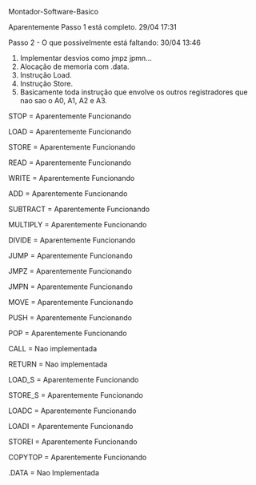 Montador-Software-Basico

Aparentemente Passo 1 está completo. 29/04 17:31

Passo 2 - O que possivelmente está faltando: 30/04 13:46
  1. Implementar desvios como jmpz jpmn...
  2. Alocação de memoria com .data.
  3. Instrução Load.
  4. Instrução Store.
  5. Basicamente toda instrução que envolve os outros registradores que nao sao o A0, A1, A2 e A3.
  
STOP = Aparentemente Funcionando

LOAD = Aparentemente Funcionando

STORE = Aparentemente Funcionando

READ = Aparentemente Funcionando

WRITE = Aparentemente Funcionando

ADD = Aparentemente Funcionando

SUBTRACT = Aparentemente Funcionando

MULTIPLY = Aparentemente Funcionando

DIVIDE = Aparentemente Funcionando

JUMP = Aparentemente Funcionando

JMPZ = Aparentemente Funcionando

JMPN = Aparentemente Funcionando

MOVE = Aparentemente Funcionando

PUSH = Aparentemente Funcionando

POP = Aparentemente Funcionando

CALL = Nao implementada

RETURN = Nao implementada

LOAD_S = Aparentemente Funcionando

STORE_S = Aparentemente Funcionando

LOADC = Aparentemente Funcionando

LOADI = Aparentemente Funcionando

STOREI  = Aparentemente Funcionando

COPYTOP  = Aparentemente Funcionando

.DATA = Nao Implementada

